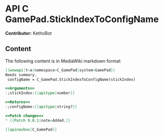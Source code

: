 # API C GamePad.StickIndexToConfigName

**Contributor:** KethoBot

## Content

The following content is in MediaWiki markdown format:

```mediawiki
{{wowapi|t=a|namespace=C_GamePad|system=GamePad}}
Needs summary.
 configName = C_GamePad.StickIndexToConfigName(stickIndex)

==Arguments==
:;stickIndex:{{apitype|number}}

==Returns==
:;configName:{{apitype|string?}}

==Patch changes==
* {{Patch 9.0.1|note=Added.}}

{{apinavbox|C_GamePad}}
```